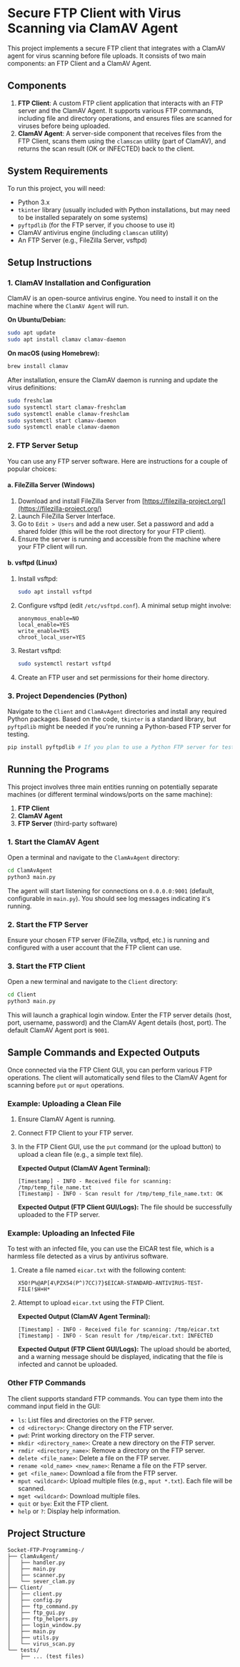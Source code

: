 # Secure FTP Client with Virus Scanning via ClamAV Agent

This project implements a secure FTP client that integrates with a ClamAV agent for virus scanning before file uploads. It consists of two main components: an FTP Client and a ClamAV Agent.

## Components

1.  **FTP Client**: A custom FTP client application that interacts with an FTP server and the ClamAV Agent. It supports various FTP commands, including file and directory operations, and ensures files are scanned for viruses before being uploaded.
2.  **ClamAV Agent**: A server-side component that receives files from the FTP Client, scans them using the `clamscan` utility (part of ClamAV), and returns the scan result (OK or INFECTED) back to the client.

## System Requirements

To run this project, you will need:

- Python 3.x
- `tkinter` library (usually included with Python installations, but may need to be installed separately on some systems)
- `pyftpdlib` (for the FTP server, if you choose to use it)
- ClamAV antivirus engine (including `clamscan` utility)
- An FTP Server (e.g., FileZilla Server, vsftpd)

## Setup Instructions

### 1. ClamAV Installation and Configuration

ClamAV is an open-source antivirus engine. You need to install it on the machine where the `ClamAV Agent` will run.

**On Ubuntu/Debian:**

```bash
sudo apt update
sudo apt install clamav clamav-daemon
```

**On macOS (using Homebrew):**

```bash
brew install clamav
```

After installation, ensure the ClamAV daemon is running and update the virus definitions:

```bash
sudo freshclam
sudo systemctl start clamav-freshclam
sudo systemctl enable clamav-freshclam
sudo systemctl start clamav-daemon
sudo systemctl enable clamav-daemon
```

### 2. FTP Server Setup

You can use any FTP server software. Here are instructions for a couple of popular choices:

#### a. FileZilla Server (Windows)

1.  Download and install FileZilla Server from [https://filezilla-project.org/](https://filezilla-project.org/)
2.  Launch FileZilla Server Interface.
3.  Go to `Edit > Users` and add a new user. Set a password and add a shared folder (this will be the root directory for your FTP client).
4.  Ensure the server is running and accessible from the machine where your FTP client will run.

#### b. vsftpd (Linux)

1.  Install vsftpd:
    ```bash
    sudo apt install vsftpd
    ```
2.  Configure vsftpd (edit `/etc/vsftpd.conf`). A minimal setup might involve:
    ```
    anonymous_enable=NO
    local_enable=YES
    write_enable=YES
    chroot_local_user=YES
    ```
3.  Restart vsftpd:
    ```bash
    sudo systemctl restart vsftpd
    ```
4.  Create an FTP user and set permissions for their home directory.

### 3. Project Dependencies (Python)

Navigate to the `Client` and `ClamAvAgent` directories and install any required Python packages. Based on the code, `tkinter` is a standard library, but `pyftpdlib` might be needed if you're running a Python-based FTP server for testing.

```bash
pip install pyftpdlib # If you plan to use a Python FTP server for testing
```

## Running the Programs

This project involves three main entities running on potentially separate machines (or different terminal windows/ports on the same machine):

1.  **FTP Client**
2.  **ClamAV Agent**
3.  **FTP Server** (third-party software)

### 1. Start the ClamAV Agent

Open a terminal and navigate to the `ClamAvAgent` directory:

```bash
cd ClamAvAgent
python3 main.py
```

The agent will start listening for connections on `0.0.0.0:9001` (default, configurable in `main.py`). You should see log messages indicating it's running.

### 2. Start the FTP Server

Ensure your chosen FTP server (FileZilla, vsftpd, etc.) is running and configured with a user account that the FTP client can use.

### 3. Start the FTP Client

Open a new terminal and navigate to the `Client` directory:

```bash
cd Client
python3 main.py
```

This will launch a graphical login window. Enter the FTP server details (host, port, username, password) and the ClamAV Agent details (host, port). The default ClamAV Agent port is `9001`.

## Sample Commands and Expected Outputs

Once connected via the FTP Client GUI, you can perform various FTP operations. The client will automatically send files to the ClamAV Agent for scanning before `put` or `mput` operations.

### Example: Uploading a Clean File

1.  Ensure ClamAV Agent is running.
2.  Connect FTP Client to your FTP server.
3.  In the FTP Client GUI, use the `put` command (or the upload button) to upload a clean file (e.g., a simple text file).

    **Expected Output (ClamAV Agent Terminal):**

    ```
    [Timestamp] - INFO - Received file for scanning: /tmp/temp_file_name.txt
    [Timestamp] - INFO - Scan result for /tmp/temp_file_name.txt: OK
    ```

    **Expected Output (FTP Client GUI/Logs):**
    The file should be successfully uploaded to the FTP server.

### Example: Uploading an Infected File

To test with an infected file, you can use the EICAR test file, which is a harmless file detected as a virus by antivirus software.

1.  Create a file named `eicar.txt` with the following content:
    ```
    X5O!P%@AP[4\PZX54(P^)7CC)7}$EICAR-STANDARD-ANTIVIRUS-TEST-FILE!$H+H*
    ```
2.  Attempt to upload `eicar.txt` using the FTP Client.

    **Expected Output (ClamAV Agent Terminal):**

    ```
    [Timestamp] - INFO - Received file for scanning: /tmp/eicar.txt
    [Timestamp] - INFO - Scan result for /tmp/eicar.txt: INFECTED
    ```

    **Expected Output (FTP Client GUI/Logs):**
    The upload should be aborted, and a warning message should be displayed, indicating that the file is infected and cannot be uploaded.

### Other FTP Commands

The client supports standard FTP commands. You can type them into the command input field in the GUI:

- `ls`: List files and directories on the FTP server.
- `cd <directory>`: Change directory on the FTP server.
- `pwd`: Print working directory on the FTP server.
- `mkdir <directory_name>`: Create a new directory on the FTP server.
- `rmdir <directory_name>`: Remove a directory on the FTP server.
- `delete <file_name>`: Delete a file on the FTP server.
- `rename <old_name> <new_name>`: Rename a file on the FTP server.
- `get <file_name>`: Download a file from the FTP server.
- `mput <wildcard>`: Upload multiple files (e.g., `mput *.txt`). Each file will be scanned.
- `mget <wildcard>`: Download multiple files.
- `quit` or `bye`: Exit the FTP client.
- `help` or `?`: Display help information.

## Project Structure

```
Socket-FTP-Programming-/
├── ClamAvAgent/
│   ├── handler.py
│   ├── main.py
│   ├── scanner.py
│   └── sever_clam.py
├── Client/
│   ├── client.py
│   ├── config.py
│   ├── ftp_command.py
│   ├── ftp_gui.py
│   ├── ftp_helpers.py
│   ├── login_window.py
│   ├── main.py
│   ├── utils.py
│   └── virus_scan.py
└── tests/
    ├── ... (test files)
```
